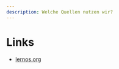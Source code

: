 ```yaml
---
description: Welche Quellen nutzen wir?
---
```


# Links

* [lernos.org](https://cogneon.de/lernos/)

